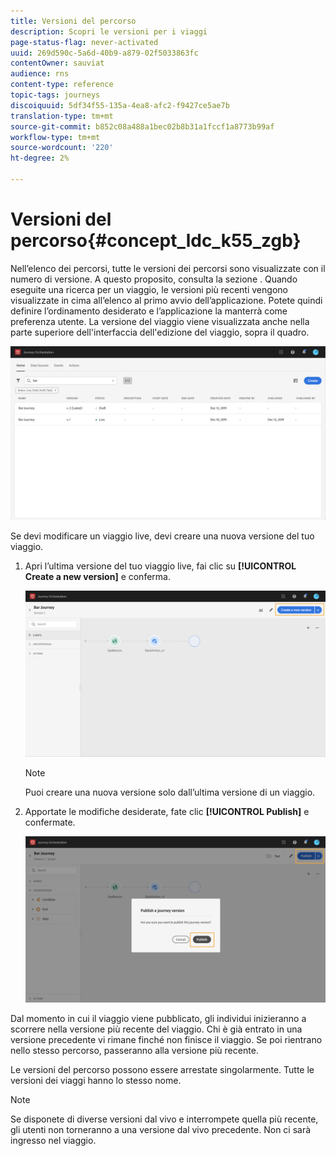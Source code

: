 ```yaml
---
title: Versioni del percorso
description: Scopri le versioni per i viaggi
page-status-flag: never-activated
uuid: 269d590c-5a6d-40b9-a879-02f5033863fc
contentOwner: sauviat
audience: rns
content-type: reference
topic-tags: journeys
discoiquuid: 5df34f55-135a-4ea8-afc2-f9427ce5ae7b
translation-type: tm+mt
source-git-commit: b852c08a488a1bec02b8b31a1fccf1a8773b99af
workflow-type: tm+mt
source-wordcount: '220'
ht-degree: 2%

---
```



# Versioni del percorso{#concept_ldc_k55_zgb}

Nell’elenco dei percorsi, tutte le versioni dei percorsi sono visualizzate con il numero di versione. A questo proposito, consulta la sezione [](../building-journeys/using-the-journey-designer.md). Quando eseguite una ricerca per un viaggio, le versioni più recenti vengono visualizzate in cima all’elenco al primo avvio dell’applicazione. Potete quindi definire l’ordinamento desiderato e l’applicazione la manterrà come preferenza utente. La versione del viaggio viene visualizzata anche nella parte superiore dell&#39;interfaccia dell&#39;edizione del viaggio, sopra il quadro.

![](../assets/journeyversions1.png)

Se devi modificare un viaggio live, devi creare una nuova versione del tuo viaggio.

1. Apri l’ultima versione del tuo viaggio live, fai clic su **[!UICONTROL Create a new version]** e conferma.

   ![](../assets/journeyversions2.png)

   >[!NOTE]
   >
   >Puoi creare una nuova versione solo dall’ultima versione di un viaggio.

1. Apportate le modifiche desiderate, fate clic **[!UICONTROL Publish]** e confermate.

   ![](../assets/journeyversions3.png)

Dal momento in cui il viaggio viene pubblicato, gli individui inizieranno a scorrere nella versione più recente del viaggio. Chi è già entrato in una versione precedente vi rimane finché non finisce il viaggio. Se poi rientrano nello stesso percorso, passeranno alla versione più recente.

Le versioni del percorso possono essere arrestate singolarmente. Tutte le versioni dei viaggi hanno lo stesso nome.

>[!NOTE]
>
>Se disponete di diverse versioni dal vivo e interrompete quella più recente, gli utenti non torneranno a una versione dal vivo precedente. Non ci sarà ingresso nel viaggio.
